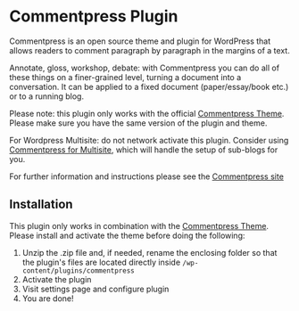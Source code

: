 Commentpress Plugin
===================

Commentpress is an open source theme and plugin for WordPress that allows readers to comment paragraph by paragraph in the margins of a text. 

Annotate, gloss, workshop, debate: with Commentpress you can do all of these things on a finer-grained level, turning a document into a conversation. It can be applied to a fixed document (paper/essay/book etc.) or to a running blog.

Please note: this plugin only works with the official [Commentpress Theme](https://github.com/IFBook/CommentPressTheme). Please make sure you have the same version of the plugin and theme.

For Wordpress Multisite: do not network activate this plugin. Consider using [Commentpress for Multisite](https://github.com/IFBook/CommentPressMultisite), which will handle the setup of sub-blogs for you.

For further information and instructions please see the [Commentpress site](http://www.futureofthebook.org/commentpress/)

## Installation ##

This plugin only works in combination with the [Commentpress Theme](https://github.com/IFBook/CommentPressTheme). Please install and activate the theme before doing the following:

1. Unzip the .zip file and, if needed, rename the enclosing folder so that the plugin's files are located directly inside `/wp-content/plugins/commentpress`
2. Activate the plugin
3. Visit settings page and configure plugin
4. You are done!
